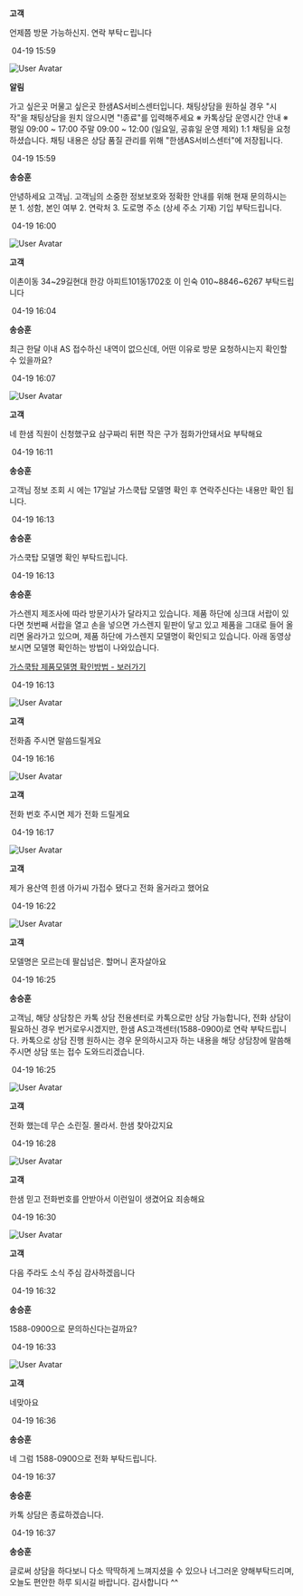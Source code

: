 **고객**

언제쯤 방문 가능하신지. 연락 부탁ㄷ립니다

 04-19 15:59

![User Avatar](https://chat.eumnet.com:8031/assets/images/icon_bot.png)

**알림**

가고 싶은곳 머물고 싶은곳 한샘AS서비스센터입니다. 채팅상담을 원하실 경우 "시작"을 채팅상담을 원치 않으시면 "!종료"를 입력해주세요 ※ 카톡상담 운영시간 안내 ※ 평일 09:00 ~ 17:00 주말 09:00 ~ 12:00 (일요일, 공휴일 운영 제외) 1:1 채팅을 요청하셨습니다. 채팅 내용은 상담 품질 관리를 위해 "한샘AS서비스센터"에 저장됩니다.

 04-19 15:59

**송승훈**

안녕하세요 고객님. 고객님의 소중한 정보보호와 정확한 안내를 위해 현재 문의하시는 분 1. 성함, 본인 여부 2. 연락처 3. 도로명 주소 (상세 주소 기재) 기입 부탁드립니다.

 04-19 16:00

![User Avatar](https://chat.eumnet.com:8031/assets/images/icon_cust.png)

**고객**

이촌이동 34~29길현대 한강 아피트101동1702호 이 인숙 010~8846~6267 부탁드립니다

 04-19 16:04

**송승훈**

최근 한달 이내 AS 접수하신 내역이 없으신데, 어떤 이유로 방문 요청하시는지 확인할 수 있을까요?

 04-19 16:07

![User Avatar](https://chat.eumnet.com:8031/assets/images/icon_cust.png)

**고객**

네 한샘 직원이 신청했구요 삼구짜리 뒤편 작은 구가 점화가안돼서요 부탁해요

 04-19 16:11

**송승훈**

고객님 정보 조회 시 에는 17일날 가스쿡탑 모델명 확인 후 연락주신다는 내용만 확인 됩니다.

 04-19 16:13

**송승훈**

가스쿡탑 모델명 확인 부탁드립니다.

 04-19 16:13

**송승훈**

가스렌지 제조사에 따라 방문기사가 달라지고 있습니다. 제품 하단에 싱크대 서랍이 있다면 첫번째 서랍을 열고 손을 넣으면 가스렌지 밑판이 닿고 있고 제품을 그대로 들어 올리면 올라가고 있으며, 제품 하단에 가스렌지 모델명이 확인되고 있습니다. 아래 동영상 보시면 모델명 확인하는 방법이 나와있습니다.

[가스쿡탑 제품모델명 확인방법 - 보러가기](http://play.wecandeo.com/video/v/?key=BOKNS9AQWrHhlvxrvgINPhy2tsQThTii2BipGFnhUB14ipG6qvzlMGDrbKGKgfKFPwplFGipd7WMv3b27rE983vAVwieie)

 04-19 16:13

![User Avatar](https://chat.eumnet.com:8031/assets/images/icon_cust.png)

**고객**

전화좀 주시면 말씀드릴게요

 04-19 16:16

![User Avatar](https://chat.eumnet.com:8031/assets/images/icon_cust.png)

**고객**

전화 번호 주시면 제가 전화 드릴게요

 04-19 16:17

![User Avatar](https://chat.eumnet.com:8031/assets/images/icon_cust.png)

**고객**

제가 용산역 힌샘 아가씨 가접수 됐다고 전화 올거라고 했어요

 04-19 16:22

![User Avatar](https://chat.eumnet.com:8031/assets/images/icon_cust.png)

**고객**

모델명은 모르는데 팔십넘은. 할머니 혼자살아요

 04-19 16:25

**송승훈**

고객님, 해당 상담창은 카톡 상담 전용센터로 카톡으로만 상담 가능합니다, 전화 상담이 필요하신 경우 번거로우시겠지만, 한샘 AS고객센터(1588-0900)로 연락 부탁드립니다. 카톡으로 상담 진행 원하시는 경우 문의하시고자 하는 내용을 해당 상담창에 말씀해주시면 상담 또는 접수 도와드리겠습니다.

 04-19 16:25

![User Avatar](https://chat.eumnet.com:8031/assets/images/icon_cust.png)

**고객**

전화 했는데 무슨 소린질. 몰라서. 한샘 찾아갔지요

 04-19 16:28

![User Avatar](https://chat.eumnet.com:8031/assets/images/icon_cust.png)

**고객**

한샘 믿고 전화번호를 안받아서 이런일이 생겼어요 죄송해요

 04-19 16:30

![User Avatar](https://chat.eumnet.com:8031/assets/images/icon_cust.png)

**고객**

다음 주라도 소식 주심 감사하겠읍니다

 04-19 16:32

**송승훈**

1588-0900으로 문의하신다는걸까요?

 04-19 16:33

![User Avatar](https://chat.eumnet.com:8031/assets/images/icon_cust.png)

**고객**

네맞아요

 04-19 16:36

**송승훈**

네 그럼 1588-0900으로 전화 부탁드립니다.

 04-19 16:37

**송승훈**

카톡 상담은 종료하겠습니다.

 04-19 16:37

**송승훈**

글로써 상담을 하다보니 다소 딱딱하게 느껴지셨을 수 있으나 너그러운 양해부탁드리며, 오늘도 편안한 하루 되시길 바랍니다. 감사합니다 ^^